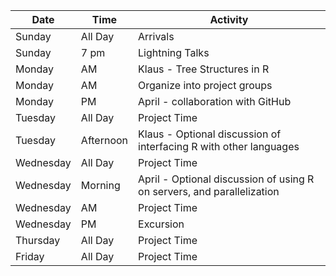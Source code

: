 | Date | Time | Activity|
|------|-----|-------|
|Sunday | All Day | Arrivals |
|Sunday | 7 pm| Lightning Talks |
|Monday | AM | Klaus - Tree Structures in R |
|Monday | AM | Organize into project groups |
|Monday | PM | April - collaboration with GitHub |
|Tuesday | All Day | Project Time |
|Tuesday | Afternoon | Klaus - Optional discussion of interfacing R with other languages |
|Wednesday | All Day | Project Time |
|Wednesday | Morning | April - Optional discussion of using R on servers, and parallelization |
|Wednesday | AM | Project Time |
|Wednesday | PM | Excursion |
|Thursday | All Day | Project Time |
|Friday | All Day | Project Time |
